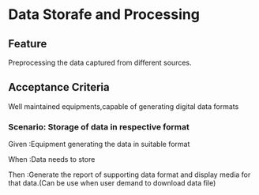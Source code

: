 # Data Storafe and Processing

## Feature

Preprocessing the data captured from different sources.

## Acceptance Criteria
Well maintained equipments,capable of generating digital data formats

### Scenario: Storage of data in respective format

  Given :Equipment generating the data in suitable format
  
  When  :Data needs to store

  Then  :Generate the report of supporting data format and display media for that data.(Can be use when user demand to download data file)


